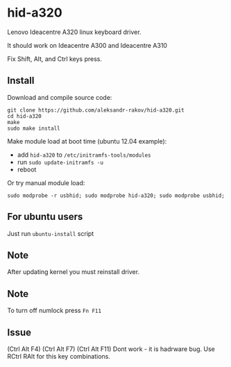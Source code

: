 hid-a320
========

Lenovo Ideacentre A320 linux keyboard driver.

It should work on Ideacentre A300 and Ideacentre A310

Fix Shift, Alt, and Ctrl keys press.

Install
-------
Download and compile source code:
```
git clone https://github.com/aleksandr-rakov/hid-a320.git
cd hid-a320
make
sudo make install
```

Make module load at boot time (ubuntu 12.04 example):
* add ```hid-a320``` to ```/etc/initramfs-tools/modules```
* run ```sudo update-initramfs -u```
* reboot

Or try manual module load:
```
sudo modprobe -r usbhid; sudo modprobe hid-a320; sudo modprobe usbhid;
```

For ubuntu users
----------------
Just run ```ubuntu-install``` script

Note
----
After updating kernel you must reinstall driver.

Note
----
To turn off numlock press ```Fn F11```

Issue
-----
(Ctrl Alt F4) (Ctrl Alt F7) (Ctrl Alt F11) Dont work - it is hadrware bug.
Use RCtrl RAlt for this key combinations.
